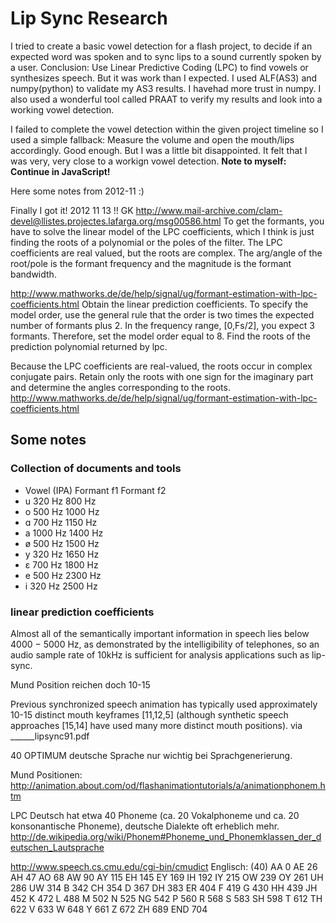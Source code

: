# Lip Sync Research
I tried to create a basic vowel detection for a flash project, to decide if an expected word was spoken and to sync lips to a sound currently spoken by a user. 
Conclusion: Use Linear Predictive Coding (LPC) to find vowels or synthesizes speech.
But it was work than I expected. I used ALF(AS3) and numpy(python) to validate my AS3 results. I havehad more trust in numpy.
I also used a wonderful tool called PRAAT to verify my results and look into a working vowel detection.

I failed to complete the vowel detection within the given project timeline so I used a simple fallback: Measure the volume and open the mouth/lips accordingly. Good enough. But I was a little bit disappointed. It felt that I was very, very close to a workign vowel detection. **Note to myself: Continue in JavaScript!**

Here some notes from 2012-11 :)

Finally I got it! 2012 11 13 !! GK
http://www.mail-archive.com/clam-devel@llistes.projectes.lafarga.org/msg00586.html
To get the formants, you have to solve the linear model of the LPC coefficients, which I think is just finding the roots of a polynomial or the poles of the filter. The LPC coefficients are real valued, but the roots are complex. The arg/angle of the root/pole is the formant frequency and the magnitude is the formant bandwidth.

http://www.mathworks.de/de/help/signal/ug/formant-estimation-with-lpc-coefficients.html
Obtain the linear prediction coefficients. To specify the model order, use the general 
rule that the order is two times the expected number of formants plus 2. In the frequency range, [0,Fs/2], you expect 3 formants. Therefore, set the model order equal to 8. Find the roots of the prediction polynomial returned by lpc.

Because the LPC coefficients are real-valued, the roots occur in complex conjugate pairs.
Retain only the roots with one sign for the imaginary part and determine the angles corresponding to the roots.
http://www.mathworks.de/de/help/signal/ug/formant-estimation-with-lpc-coefficients.html


## Some notes
### Collection of documents and tools

+ Vowel (IPA) Formant f1  Formant f2
+ u 320 Hz  800 Hz
+ o 500 Hz  1000 Hz
+ ɑ 700 Hz  1150 Hz
+ a 1000 Hz 1400 Hz
+ ø 500 Hz  1500 Hz
+ y 320 Hz  1650 Hz
+ ɛ 700 Hz  1800 Hz
+ e 500 Hz  2300 Hz
+ i 320 Hz  2500 Hz



### linear prediction coefficients
Almost all of the semantically important information in speech lies below 4000 − 5000 Hz, as demonstrated by the intelligibility of telephones, so an audio sample rate of 10kHz  is sufficient for analysis applications such as lip-sync. 

Mund Position reichen doch 10-15

Previous synchronized speech animation has typically used approximately 10-15 distinct mouth keyframes [11,12,5] (although synthetic speech approaches [15,14] have used many more distinct mouth positions).
via ______lipsync91.pdf

40 OPTIMUM deutsche Sprache nur wichtig bei Sprachgenerierung.

Mund Positionen:
http://animation.about.com/od/flashanimationtutorials/a/animationphonem.htm

LPC 
Deutsch hat etwa 40 Phoneme (ca. 20 Vokalphoneme und ca. 20 konsonantische Phoneme), deutsche Dialekte oft erheblich mehr.
http://de.wikipedia.org/wiki/Phonem#Phoneme_und_Phonemklassen_der_deutschen_Lautsprache

http://www.speech.cs.cmu.edu/cgi-bin/cmudict
Englisch: (40)
AA	0
AE	26
AH	47
AO	68
AW	90
AY	115
EH	145
EY	169
IH	192
IY	215
OW	239
OY	261
UH	286
UW	314
B	342
CH	354
D	367
DH	383
ER	404
F	419
G	430
HH	439
JH	452
K	472
L	488
M	502
N	525
NG	542
P	560
R	568
S	583
SH	598
T	612
TH	622
V	633
W	648
Y	661
Z	672
ZH	689
END	704

